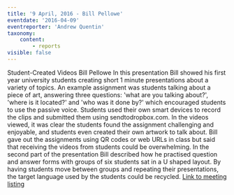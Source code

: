 ```yaml
---
title: '9 April, 2016 - Bill Pellowe'
eventdate: '2016-04-09'
eventreporter: 'Andrew Quentin'
taxonomy:
    content:
        - reports
visible: false
---
```


Student-Created Videos
Bill Pellowe
In this presentation Bill showed his first year university students creating short 1 minute presentations about a variety of topics. An example assignment was students talking about a piece of art, answering three questions: 'what are you talking about?', 'where is it located?' and 'who was it done by?' which encouraged students to use the passive voice. Students used their own smart devices to record the clips and submitted them using sendtodropbox.com. In the videos viewed, it was clear the students found the assignment challenging and enjoyable, and students even created their own artwork to talk about. Bill gave out the assignments using QR codes or web URLs in class but said that receiving the videos from students could be overwhelming. In the second part of the presentation Bill described how he practised question and answer forms with groups of six students sat in a U shaped layout. By having students move between groups and repeating their presentations, the target language used by the students could be recycled.
<a href="../schedule/2016/april/09">Link to meeting listing</a>
